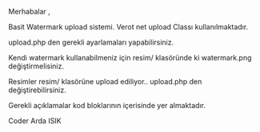 Merhabalar ,

Basit Watermark upload sistemi. Verot net upload Classı kullanılmaktadır.

upload.php den gerekli ayarlamaları yapabilirsiniz.

Kendi watermark kullanabilmeniz için resim/ klasöründe ki watermark.png değiştirmelisiniz.

Resimler resim/ klasörüne upload ediliyor.. upload.php den değiştirebilirsiniz.

Gerekli açıklamalar kod bloklarının içerisinde yer almaktadır.


Coder Arda ISIK
  
